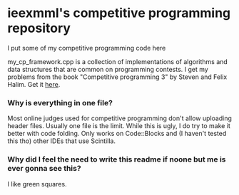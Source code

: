 # ieexmml's competitive programming repository

I put some of my competitive programming code here

my_cp_framework.cpp is a collection of implementations of algorithms and data structures that are common on programming contests. 
I get my problems from the book "Competitive programming 3" by Steven and Felix Halim. Get it [here](https://cpbook.net/).

### Why is everything in one file?
Most online judges used for competitive programming don't allow uploading header files. Usually one file is the limit. While this is ugly, I do try to make it better with code folding. Only works on Code::Blocks and (I haven't tested this tho) other IDEs that use Scintilla. 

### Why did I feel the need to write this readme if noone but me is ever gonna see this?
I like green squares.
